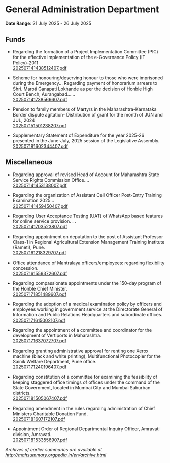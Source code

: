 # General Administration Department

**Date Range**: 21 July 2025 - 26 July 2025


## Funds
- Regarding the formation of a Project Implementation Committee (PIC) for the effective implementation of the e-Governance Policy (IT Policy)-2011\
  [202507141438512407.pdf](https://gr.maharashtra.gov.in/Site/Upload/Government%20Resolutions/English/202507141438512407....pdf)

- Scheme for honouring/deserving honour to those who were imprisoned during the Emergency... Regarding payment of honorarium arrears to Shri. Maroti Ganapati Lokhande as per the decision of Honble High Court Bench, Aurangabad......\
  [202507141738566607.pdf](https://gr.maharashtra.gov.in/Site/Upload/Government%20Resolutions/English/202507141738566607.pdf)

- Pension to family members of Martyrs in the Maharashtra-Karnataka Border dispute agitation- Distribution of grant for the month of JUN and JUL, 2024\
  [202507151501238207.pdf](https://gr.maharashtra.gov.in/Site/Upload/Government%20Resolutions/English/202507151501238207.pdf)

- Supplementary Statement of Expenditure for the year 2025-26 presented in the June-July, 2025 session of the Legislative Assembly.\
  [202507181602344407.pdf](https://gr.maharashtra.gov.in/Site/Upload/Government%20Resolutions/English/202507181602344407.pdf)

## Miscellaneous
- Regarding approval of revised Head of Account for Maharashtra State Service Rights Commission Office....\
  [202507141453138007.pdf](https://gr.maharashtra.gov.in/Site/Upload/Government%20Resolutions/English/202507141453138007.pdf)

- Regarding the organization of Assistant Cell Officer Post-Entry Training Examination 2025...\
  [202507141459450407.pdf](https://gr.maharashtra.gov.in/Site/Upload/Government%20Resolutions/English/202507141459450407.pdf)

- Regarding User Acceptance Testing (UAT) of WhatsApp based features for online service provision. . .\
  [202507141703523807.pdf](https://gr.maharashtra.gov.in/Site/Upload/Government%20Resolutions/English/202507141703523807.pdf)

- Regarding appointment on deputation to the post of Assistant Professor Class-1 in Regional Agricultural Extension Management Training Institute (Rameti), Pune.\
  [202507161218329707.pdf](https://gr.maharashtra.gov.in/Site/Upload/Government%20Resolutions/English/202507161218329707.pdf)

- Office attendance of Mantralaya officers/employees: regarding flexibility concession.\
  [202507161559372607.pdf](https://gr.maharashtra.gov.in/Site/Upload/Government%20Resolutions/English/202507161559372607.pdf)

- Regarding compassionate appointments under the 150-day program of the Honble Chief Minister.\
  [202507171851489607.pdf](https://gr.maharashtra.gov.in/Site/Upload/Government%20Resolutions/English/202507171851489607.pdf)

- Regarding the adoption of a medical examination policy by officers and employees working in government service at the Directorate General of Information and Public Relations Headquarters and subordinate offices.\
  [202507171615002107.pdf](https://gr.maharashtra.gov.in/Site/Upload/Government%20Resolutions/English/202507171615002107.pdf)

- Regarding the appointment of a committee and coordinator for the development of Vertiports in Maharashtra.\
  [202507171637072707.pdf](https://gr.maharashtra.gov.in/Site/Upload/Government%20Resolutions/English/202507171637072707.pdf)

- Regarding granting administrative approval for renting one Xerox machine (black and white printing), Multifunctional Photocopier for the Sainik Welfare Department, Pune office.\
  [202507171240196407.pdf](https://gr.maharashtra.gov.in/Site/Upload/Government%20Resolutions/English/202507171240196407.pdf)

- Regarding constitution of a committee for examining the feasibility of keeping staggered office timings of offices under the command of the State Government, located in Mumbai City and Mumbai Suburban districts.\
  [202507181505067407.pdf](https://gr.maharashtra.gov.in/Site/Upload/Government%20Resolutions/English/202507181505067407.pdf)

- Regarding amendment in the rules regarding administration of Chief Ministers Charitable Donation Fund.\
  [202507181607172107.pdf](https://gr.maharashtra.gov.in/Site/Upload/Government%20Resolutions/English/202507181607172107.pdf)

- Appointment Order of Regional Departmental Inquiry Officer, Amravati division, Amravati.\
  [202507181533556907.pdf](https://gr.maharashtra.gov.in/Site/Upload/Government%20Resolutions/English/202507181533556907.pdf)


*Archives of earlier summaries are available at http://mahsummary.orgpedia.in/en/archive.html*